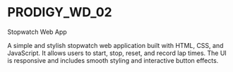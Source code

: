 # PRODIGY_WD_02
Stopwatch Web App

A simple and stylish stopwatch web application built with HTML, CSS, and JavaScript. It allows users to start, stop, reset, and record lap times. The UI is responsive and includes smooth styling and interactive button effects.

